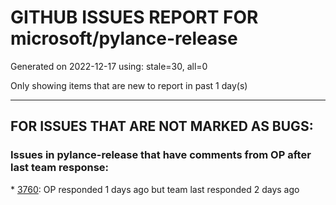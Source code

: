 
# GITHUB ISSUES REPORT FOR microsoft/pylance-release


Generated on 2022-12-17 using: stale=30, all=0


Only showing items that are new to report in past 1 day(s)


---

## FOR ISSUES THAT ARE NOT MARKED AS BUGS:


### Issues in pylance-release that have comments from OP after last team response:


\* [3760](https://github.com/microsoft/pylance-release/issues/3760 "Pylance suggestions prefer indirect imports through third party libraries over direct standard library imports"): OP responded 1 days ago but team last responded 2 days ago
